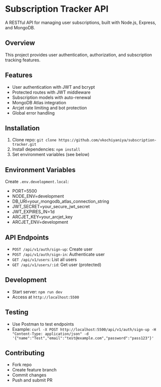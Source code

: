 # Subscription Tracker API

A RESTful API for managing user subscriptions, built with Node.js, Express, and MongoDB.

## Overview
This project provides user authentication, authorization, and subscription tracking features.

## Features
- User authentication with JWT and bcrypt
- Protected routes with JWT middleware
- Subscription models with auto-renewal
- MongoDB Atlas integration
- Arcjet rate limiting and bot protection
- Global error handling

## Installation
1. Clone repo: `git clone https://github.com/vkochiyaniya/subscription-tracker.git`
2. Install dependencies: `npm install`
3. Set environment variables (see below)

## Environment Variables
Create `.env.development.local`:
- PORT=5500
- NODE_ENV=development
- DB_URI=your_mongodb_atlas_connection_string
- JWT_SECRET=your_secure_jwt_secret
- JWT_EXPIRES_IN=1d
- ARCJET_KEY=your_arcjet_key
- ARCJET_ENV=development


## API Endpoints
- `POST /api/v1/auth/sign-up`: Create user
- `POST /api/v1/auth/sign-in`: Authenticate user
- `GET /api/v1/users`: List all users
- `GET /api/v1/users/:id`: Get user (protected)

## Development
- Start server: `npm run dev`
- Access at `http://localhost:5500`

## Testing
- Use Postman to test endpoints
- Example: `curl -X POST http://localhost:5500/api/v1/auth/sign-up -H "Content-Type: application/json" -d '{"name":"Test","email":"test@example.com","password":"pass123"}'`

## Contributing
- Fork repo
- Create feature branch
- Commit changes
- Push and submit PR


